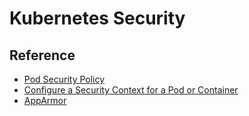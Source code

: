 # Kubernetes Security

## Reference

* [Pod Security Policy](https://kubernetes.io/docs/concepts/policy/pod-security-policy/)
* [Configure a Security Context for a Pod or Container](https://kubernetes.io/docs/tasks/configure-pod-container/security-context/#set-the-security-context-for-a-pod)
* [AppArmor](https://kubernetes.io/docs/tutorials/clusters/apparmor/)